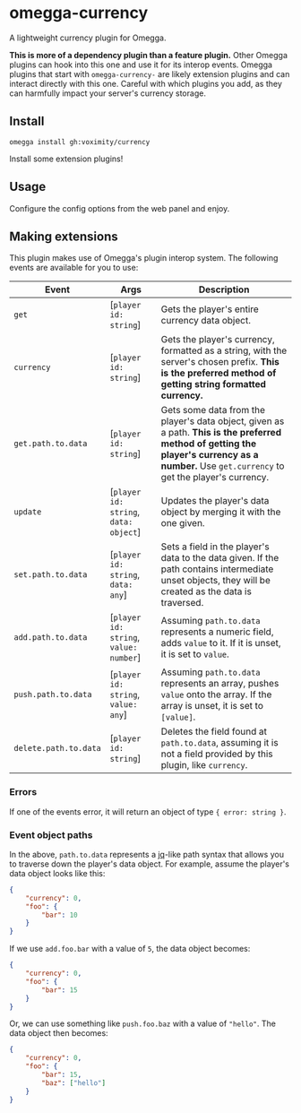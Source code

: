 # omegga-currency

A lightweight currency plugin for Omegga.

**This is more of a dependency plugin than a feature plugin.**
Other Omegga plugins can hook into this one and use it for its interop events.
Omegga plugins that start with `omegga-currency-` are likely extension plugins and can interact
directly with this one. Careful with which plugins you add, as they can harmfully impact your
server's currency storage.

## Install

`omegga install gh:voximity/currency`

Install some extension plugins!

## Usage

Configure the config options from the web panel and enjoy.

## Making extensions

This plugin makes use of Omegga's plugin interop system. The following events are available for you to use:

| Event               | Args                                   | Description                                                                                                                                                                                    |
| ------------------- | -------------------------------------- | ---------------------------------------------------------------------------------------------------------------------------------------------------------------------------------------------- |
| `get`               | [`player id: string`]                  | Gets the player's entire currency data object.                                                                                                                                                 |
| `currency`          | [`player id: string`]                  | Gets the player's currency, formatted as a string, with the server's chosen prefix. **This is the preferred method of getting string formatted currency.**                                     |
| `get.path.to.data`  | [`player id: string`]                  | Gets some data from the player's data object, given as a path. **This is the preferred method of getting the player's currency as a number.** Use `get.currency` to get the player's currency. |
| `update`            | [`player id: string`, `data: object`]  | Updates the player's data object by merging it with the one given.                                                                                                                             |
| `set.path.to.data`  | [`player id: string`, `data: any`]     | Sets a field in the player's data to the data given. If the path contains intermediate unset objects, they will be created as the data is traversed.                                           |
| `add.path.to.data`  | [`player id: string`, `value: number`] | Assuming `path.to.data` represents a numeric field, adds `value` to it. If it is unset, it is set to `value`.                                                                                  |
| `push.path.to.data` | [`player id: string`, `value: any`]    | Assuming `path.to.data` represents an array, pushes `value` onto the array. If the array is unset, it is set to `[value]`.                                                                     |
| `delete.path.to.data` | [`player id: string`] | Deletes the field found at `path.to.data`, assuming it is not a field provided by this plugin, like `currency`. |

### Errors

If one of the events error, it will return an object of type `{ error: string }`.

### Event object paths

In the above, `path.to.data` represents a [jq](https://stedolan.github.io/jq/)-like path syntax that allows you to traverse down the player's data object. For example, assume the player's data object looks like this:

```json
{
    "currency": 0,
    "foo": {
        "bar": 10
    }
}
```

If we use `add.foo.bar` with a value of `5`, the data object becomes:

```json
{
    "currency": 0,
    "foo": {
        "bar": 15
    }
}
```

Or, we can use something like `push.foo.baz` with a value of `"hello"`. The data object then becomes:

```json
{
    "currency": 0,
    "foo": {
        "bar": 15,
        "baz": ["hello"]
    }
}
```
